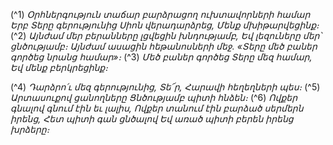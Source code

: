 
(^1) _Օրհներգություն տաճար բարձրացող ուխտավորների համար
Երբ Տերը գերությունից Սիոն վերադարձրեց,
Մենք մխիթարվեցինք։_
(^2) _Այնժամ մեր բերանները լցվեցին խնդությամբ,
Եվ լեզուները մեր՝ ցնծությամբ։
Այնժամ ասացին հեթանոսների մեջ.
«Տերը մեծ բաներ գործեց նրանց համար»։_
(^3) _Մեծ բաներ գործեց Տերը մեզ համար,
Եվ մենք բերկրեցինք։_


(^4) _Դարձրո՛ւ մեզ գերությունից, Տե՜ր,
Հարավի հեղեղների պես։_
(^5) _Արտասուքով ցանողները
Ցնծությամբ պիտի հնձեն։_
(^6) _Ովքեր գնալով գնում էին եւ լալիս,
Ովքեր տանում էին բարձած սերմերն իրենց,
Հետ պիտի գան ցնծալով
Եվ առած պիտի բերեն իրենց խրձերը։_
